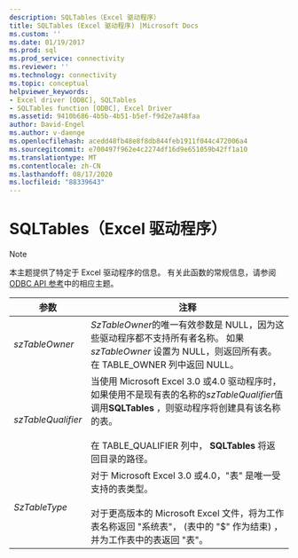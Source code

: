 ```yaml
---
description: SQLTables（Excel 驱动程序）
title: SQLTables (Excel 驱动程序) |Microsoft Docs
ms.custom: ''
ms.date: 01/19/2017
ms.prod: sql
ms.prod_service: connectivity
ms.reviewer: ''
ms.technology: connectivity
ms.topic: conceptual
helpviewer_keywords:
- Excel driver [ODBC], SQLTables
- SQLTables function [ODBC], Excel Driver
ms.assetid: 9410b686-4b5b-4b51-b5ef-f9d2e7a48faa
author: David-Engel
ms.author: v-daenge
ms.openlocfilehash: acedd48fb48e8f8db844feb1911f044c472006a4
ms.sourcegitcommit: e700497f962e4c2274df16d9e651059b42ff1a10
ms.translationtype: MT
ms.contentlocale: zh-CN
ms.lasthandoff: 08/17/2020
ms.locfileid: "88339643"
---
```

# <a name="sqltables-excel-driver"></a>SQLTables（Excel 驱动程序）
> [!NOTE]  
>  本主题提供了特定于 Excel 驱动程序的信息。 有关此函数的常规信息，请参阅 [ODBC API 参考](../../odbc/reference/syntax/odbc-api-reference.md)中的相应主题。  
  
|参数|注释|  
|--------------|--------------|  
|*szTableOwner*|*SzTableOwner*的唯一有效参数是 NULL，因为这些驱动程序都不支持所有者名称。 如果 *szTableOwner* 设置为 NULL，则返回所有表。 在 TABLE_OWNER 列中返回 NULL。|  
|*szTableQualifier*|当使用 Microsoft Excel 3.0 或4.0 驱动程序时，如果使用不是现有表的名称的*szTableQualifier*值调用**SQLTables** ，则驱动程序将创建具有该名称的表。<br /><br /> 在 TABLE_QUALIFIER 列中， **SQLTables** 将返回目录的路径。|  
|*SzTableType*|对于 Microsoft Excel 3.0 或4.0，"表" 是唯一受支持的表类型。<br /><br /> 对于更高版本的 Microsoft Excel 文件，将为工作表名称返回 "系统表"， (表中的 "$" 作为结束) ，并为工作表中的表返回 "表"。|
